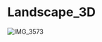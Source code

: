 # Landscape_3D
![IMG_3573](https://user-images.githubusercontent.com/36657817/196046207-3faeb1b9-eab7-4bd6-ae75-d97a8424e69f.GIF)
